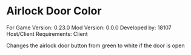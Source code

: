 # Airlock Door Color
For Game Version: 0.23.0
Mod Version: 0.0.0
Developed by: 18107
Host/Client Requirements: Client

Changes the airlock door button from green to white if the door is open
